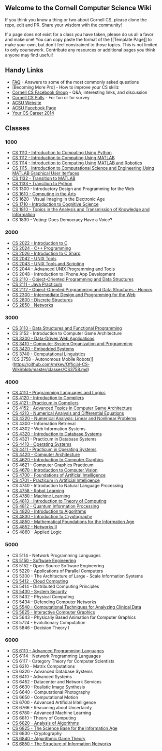 
## Welcome to the Cornell Computer Science Wiki

If you think you know a thing or two about Cornell CS, please clone the repo, edit and PR. Share your wisdom with the community!

If a page does not exist for a class you have taken, please do us all a favor and make one! You can copy paste the format of the [[Template Page]] to make your own, but don't feel constrained to those topics. This is not limited to only coursework. Contribute any resources or additional pages you think anyone may find useful!

## Handy Links
 - [FAQ](https://github.com/mrkev/Official-CS-Wiki/blob/master/FAQ.md) - Answers to some of the most commonly asked questions
 - [Becoming More Pro] - How to improve your CS skillz
 - [Cornell CS Facebook Group](https://www.facebook.com/groups/CornellCS/) - Q&A, interesting links, and discussion
 - [Cornell CS Polls](#) - For fun or for survey
 - [ACSU Website](http://www.acsu.cornell.edu)
 - [ACSU Facebook Page](https://www.facebook.com/CornellACSU)
 - [Your CS Career 2014](https://github.com/bcuccioli/superstar-talk/raw/master/pres.pdf)

## Classes

### 1000
 - [CS 1110 - Introduction to Computing Using Python](https://github.com/mrkev/Official-CS-Wiki/blob/master/classes/CS1110.md)
 - [CS 1112 - Introduction to Computing Using MATLAB](https://github.com/mrkev/Official-CS-Wiki/blob/master/classes/CS1112.md)
 - [CS 1114 - Introduction to Computing Using MATLAB and Robotics](https://github.com/mrkev/Official-CS-Wiki/blob/master/classes/CS1114.md)
 - [CS 1115 - Introduction to Computational Science and Engineering Using MATLAB Graphical User Iterfaces](https://github.com/mrkev/Official-CS-Wiki/blob/master/classes/CS1115.md)
 - [CS 1132 - Transition to MATLAB](https://github.com/mrkev/Official-CS-Wiki/blob/master/classes/CS1132.md)
 - [CS 1133 - Transition to Python](https://github.com/mrkev/Official-CS-Wiki/blob/master/classes/CS1133.md)
 - CS 1300 - Introductory Design and Programming for the Web
 - [CS 1610 - Computing in the Arts](https://github.com/mrkev/Official-CS-Wiki/blob/master/classes/CS1610.md)
 - CS 1620 - Visual Imaging in the Electronic Age
 - [CS 1710 - Introduction to Cognitive Science](https://github.com/mrkev/Official-CS-Wiki/blob/master/classes/CS1710.md)
 - [CS 1810 - Topics in the Analysis and Transmission of Knowledge and Information](https://github.com/mrkev/Official-CS-Wiki/blob/master/classes/CS1810.md)
 - CS 1830 - Voting: Does Democracy Have a Voice?

### 2000
 - [CS 2022 - Introduction to C](https://github.com/mrkev/Official-CS-Wiki/blob/master/classes/CS2022.md)
 - [CS 2024 - C++ Programming](https://github.com/mrkev/Official-CS-Wiki/blob/master/classes/CS2024.md)
 - [CS 2026 - Introduction to C Sharp](https://github.com/mrkev/Official-CS-Wiki/blob/master/classes/CS2026.md)
 - [CS 2042 - UNIX Tools](https://github.com/mrkev/Official-CS-Wiki/blob/master/classes/CS2042.md)
 - [CS 2043 - UNIX Tools and Scripting](https://github.com/mrkev/Official-CS-Wiki/blob/master/classes/CS2043.md)
 - [CS 2044 - Advanced UNIX Programming and Tools](https://github.com/mrkev/Official-CS-Wiki/blob/master/classes/CS2044.md)
 - CS 2048 - Introduction to iPhone App Development
 - [CS 2110 - Object-Oriented Programming and Data Structures](https://github.com/mrkev/Official-CS-Wiki/blob/master/classes/CS2110.md)
 - [CS 2111 - Java Practicum](https://github.com/mrkev/Official-CS-Wiki/blob/master/classes/CS2111.md)
 - [CS 2112 - Object-Oriented Programming and Data Structures - Honors](https://github.com/mrkev/Official-CS-Wiki/blob/master/classes/CS2112.md)
 - [CS 2300 - Intermediate Design and Programming for the Web](https://github.com/mrkev/Official-CS-Wiki/blob/master/classes/CS2300.md)
 - [CS 2800 - Discrete Structures](https://github.com/mrkev/Official-CS-Wiki/blob/master/classes/CS2800.md)
 - [CS 2850 - Networks](https://github.com/mrkev/Official-CS-Wiki/blob/master/classes/CS2850.md)

### 3000
 - [CS 3110 - Data Structures and Functional Programming](https://github.com/mrkev/Official-CS-Wiki/blob/master/classes/CS3110.md)
 - CS 3152 - Introduction to Computer Game Architecture
 - [CS 3300 - Data-Driven Web Applications](https://github.com/mrkev/Official-CS-Wiki/blob/master/classes/CS3300.md)
 - [CS 3410 - Computer System Organization and Programming](https://github.com/mrkev/Official-CS-Wiki/blob/master/classes/CS3410.md)
 - [CS 3420 - Embedded Systems](https://github.com/mrkev/Official-CS-Wiki/blob/master/classes/CS3420.md)
 - [CS 3740 - Computational Linguistics](https://github.com/mrkev/Official-CS-Wiki/blob/master/classes/CS3740.md)
 - [CS 3758 - Autonomous Mobile Robots]](https://github.com/mrkev/Official-CS-Wiki/blob/master/classes/CS3758.md)

### 4000
 - [CS 4110 - Programming Languages and Logics](https://github.com/mrkev/Official-CS-Wiki/blob/master/classes/CS4110.md)
 - [CS 4120 - Introduction to Compilers](https://github.com/mrkev/Official-CS-Wiki/blob/master/classes/CS4120.md)
 - [CS 4121 - Practicum in Compilers](https://github.com/mrkev/Official-CS-Wiki/blob/master/classes/CS4121.md)
 - [CS 4152 - Advanced Topics in Computer Game Architecture](https://github.com/mrkev/Official-CS-Wiki/blob/master/classes/CS4152.md)
 - [CS 4210 - Numerical Analysis and Differential Equations](https://github.com/mrkev/Official-CS-Wiki/blob/master/classes/CS4210.md)
 - [CS 4220 - Numerical Analysis: Linear and Nonlinear Problems](https://github.com/mrkev/Official-CS-Wiki/blob/master/classes/CS4220.md)
 - CS 4300 - Information Retrieval
 - CS 4302 - Web Information Systems
 - [CS 4320 - Introduction to Database Systems](https://github.com/mrkev/Official-CS-Wiki/blob/master/classes/CS4320.md)
 - CS 4321 - Practicum in Database Systems
 - [CS 4410 - Operating Systems](https://github.com/mrkev/Official-CS-Wiki/blob/master/classes/CS4410.md)
 - [CS 4411 - Practicum in Operating Systems](https://github.com/mrkev/Official-CS-Wiki/blob/master/classes/CS4411.md)
 - [CS 4420 - Computer Architecture](https://github.com/mrkev/Official-CS-Wiki/blob/master/classes/CS4420.md)
 - [CS 4620 - Introduction to Computer Graphics](https://github.com/mrkev/Official-CS-Wiki/blob/master/classes/CS4620.md)
 - CS 4621 - Computer Graphics Practicum
 - [CS 4670 - Introduction to Computer Vision](https://github.com/mrkev/Official-CS-Wiki/blob/master/classes/CS4670.md)
 - [CS 4700 - Foundations of Artificial Intelligence](https://github.com/mrkev/Official-CS-Wiki/blob/master/classes/CS4700.md)
 - [CS 4701 - Practicum in Artificial Intelligence](https://github.com/mrkev/Official-CS-Wiki/blob/master/classes/CS4701.md)
 - CS 4740 - Introduction to Natural Language Processing
 - [CS 4758 - Robot Learning](https://github.com/mrkev/Official-CS-Wiki/blob/master/classes/CS4758.md)
 - [CS 4780 - Machine Learning](https://github.com/mrkev/Official-CS-Wiki/blob/master/classes/CS4780.md)
 - [CS 4810 - Introduction to Theory of Computing](https://github.com/mrkev/Official-CS-Wiki/blob/master/classes/CS4810.md)
 - [CS 4812 - Quantum Information Processing](https://github.com/mrkev/Official-CS-Wiki/blob/master/classes/CS4812.md)
 - [CS 4820 - Introduction to Algorithms](https://github.com/mrkev/Official-CS-Wiki/blob/master/classes/CS4820.md)
 - [CS 4830 - Introduction to Cryptography](https://github.com/mrkev/Official-CS-Wiki/blob/master/classes/CS4830.md)
 - [CS 4850 - Mathematical Foundations for the Information Age](https://github.com/mrkev/Official-CS-Wiki/blob/master/classes/CS4850.md)
 - [CS 4852 - Networks II](https://github.com/mrkev/Official-CS-Wiki/blob/master/classes/CS4852.md)
 - CS 4860 - Applied Logic

### 5000
 - CS 5114 - Network Programming Languages
 - [CS 5150 - Software Engineering](https://github.com/mrkev/Official-CS-Wiki/blob/master/classes/CS5150.md)
 - CS 5152 - Open-Source Software Engineering
 - CS 5220 - Applications of Parallel Computers
 - CS 5300 - The Architecture of Large - Scale Information Systems
 - [CS 5412 - Cloud Computing](https://github.com/mrkev/Official-CS-Wiki/blob/master/classes/CS5412.md)
 - CS 5414 - Distributed Computing Principles
 - [CS 5430 - System Security](https://github.com/mrkev/Official-CS-Wiki/blob/master/classes/CS5430.md)
 - CS 5432 - Physical Computing
 - CS 5434 - Defending Computer Networks
 - [CS 5540 - Computational Techniques for Analyzing Clinical Data](https://github.com/mrkev/Official-CS-Wiki/blob/master/classes/CS5540.md)
 - [CS 5625 - Interactive Computer Graphics](https://github.com/mrkev/Official-CS-Wiki/blob/master/classes/CS5625.md)
 - CS 5643 - Physically Based Animation for Computer Graphics
 - CS 5724 - Evolutionary Computation
 - CS 5846 - Decision Theory I

### 6000
 - [CS 6110 - Advanced Programming Languages](https://github.com/mrkev/Official-CS-Wiki/blob/master/classes/CS6110.md)
 - CS 6114 - Network Programming Languages
 - CS 6117 - Category Theory for Computer Scientists
 - CS 6210 - Matrix Computations
 - CS 6320 - Advanced Database Systems
 - CS 6410 - Advanced Systems
 - CS 6452 - Datacenter and Network Services
 - CS 6630 - Realistic Image Synthesis
 - CS 6640 - Computational Photography
 - CS 6650 - Computational Motion
 - CS 6700 - Advanced Artificial Intelligence
 - CS 6766 - Reasoning about Uncertainty
 - CS 6780 - Advanced Machine Learning
 - CS 6810 - Theory of Computing
 - [CS 6820 - Analysis of Algorithms](https://github.com/mrkev/Official-CS-Wiki/blob/master/classes/CS6820.md)
 - [CS 6825 - The Science Base for the Information Age](https://github.com/mrkev/Official-CS-Wiki/blob/master/classes/CS6825.md)
 - CS 6830 - Cryptography
 - [CS 6840 - Algorithmic Game Theory](https://github.com/mrkev/Official-CS-Wiki/blob/master/classes/CS6840.md)
 - [CS 6850 - The Structure of Information Networks](https://github.com/mrkev/Official-CS-Wiki/blob/master/classes/CS6850.md)

